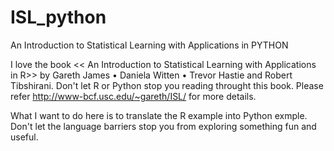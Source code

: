 # ISL_python
An Introduction to Statistical Learning with Applications in PYTHON

I love the book << An Introduction to Statistical Learning with Applications in R>> by Gareth James • Daniela Witten • Trevor Hastie and Robert Tibshirani. Don't let R or Python stop you reading throught this book.  Please refer http://www-bcf.usc.edu/~gareth/ISL/ for more details.

What I want to do here is to translate the R example into Python exmple. Don't let the language barriers stop you from exploring something fun and useful.


